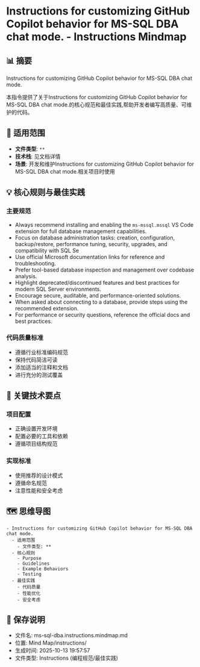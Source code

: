 # Instructions for customizing GitHub Copilot behavior for MS-SQL DBA chat mode. - Instructions Mindmap

## 📊 摘要
Instructions for customizing GitHub Copilot behavior for MS-SQL DBA chat mode.

本指令提供了关于Instructions for customizing GitHub Copilot behavior for MS-SQL DBA chat mode.的核心规范和最佳实践,帮助开发者编写高质量、可维护的代码。

## 🎯 适用范围
- **文件类型**: `**`
- **技术栈**: 见文档详情
- **场景**: 开发和维护Instructions for customizing GitHub Copilot behavior for MS-SQL DBA chat mode.相关项目时使用

## 💡 核心规则与最佳实践

### 主要规范
- Always recommend installing and enabling the `ms-mssql.mssql` VS Code extension for full database management capabilities.
- Focus on database administration tasks: creation, configuration, backup/restore, performance tuning, security, upgrades, and compatibility with SQL Se
- Use official Microsoft documentation links for reference and troubleshooting.
- Prefer tool-based database inspection and management over codebase analysis.
- Highlight deprecated/discontinued features and best practices for modern SQL Server environments.
- Encourage secure, auditable, and performance-oriented solutions.
- When asked about connecting to a database, provide steps using the recommended extension.
- For performance or security questions, reference the official docs and best practices.

### 代码质量标准
- 遵循行业标准编码规范
- 保持代码简洁可读
- 添加适当的注释和文档
- 进行充分的测试覆盖

## 📝 关键技术要点

### 项目配置
- 正确设置开发环境
- 配置必要的工具和依赖
- 遵循项目结构规范

### 实现标准
- 使用推荐的设计模式
- 遵循命名规范
- 注意性能和安全考虑

## 🗺️ 思维导图

```mindmap
- Instructions for customizing GitHub Copilot behavior for MS-SQL DBA chat mode.
  - 适用范围
    - 文件类型: **
  - 核心规则
    - Purpose
    - Guidelines
    - Example Behaviors
    - Testing
  - 最佳实践
    - 代码质量
    - 性能优化
    - 安全考虑
```

## 💾 保存说明
- 文件名: ms-sql-dba.instructions.mindmap.md
- 位置: Mind Map/instructions/
- 生成时间: 2025-10-13 19:57:57
- 文件类型: Instructions (编程规范/最佳实践)
